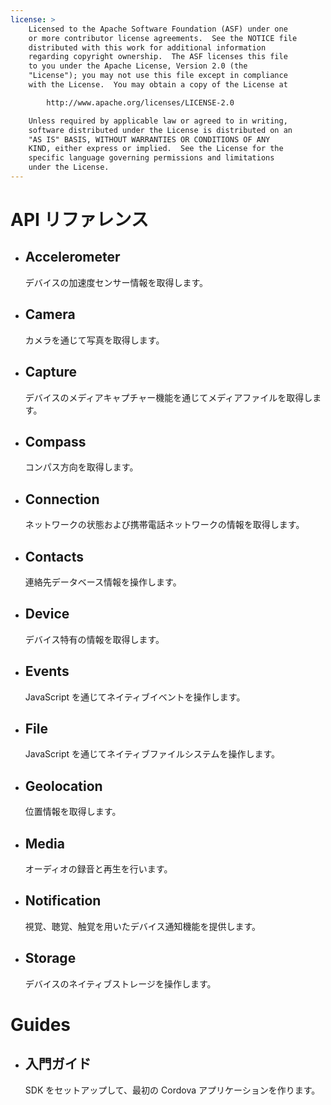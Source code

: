 ```yaml
---
license: >
    Licensed to the Apache Software Foundation (ASF) under one
    or more contributor license agreements.  See the NOTICE file
    distributed with this work for additional information
    regarding copyright ownership.  The ASF licenses this file
    to you under the Apache License, Version 2.0 (the
    "License"); you may not use this file except in compliance
    with the License.  You may obtain a copy of the License at

        http://www.apache.org/licenses/LICENSE-2.0

    Unless required by applicable law or agreed to in writing,
    software distributed under the License is distributed on an
    "AS IS" BASIS, WITHOUT WARRANTIES OR CONDITIONS OF ANY
    KIND, either express or implied.  See the License for the
    specific language governing permissions and limitations
    under the License.
---
```


<div id="home">
    <h1>API リファレンス</h1>
    <ul>
        <li>
            <h2>Accelerometer</h2>
            <span>デバイスの加速度センサー情報を取得します。</span>
        </li>
        <li>
            <h2>Camera</h2>
            <span>カメラを通じて写真を取得します。</span>
        </li>
        <li>
            <h2>Capture</h2>
            <span>デバイスのメディアキャプチャー機能を通じてメディアファイルを取得します。</span>
        </li>
        <li>
            <h2>Compass</h2>
            <span>コンパス方向を取得します。</span>
        </li>
        <li>
            <h2>Connection</h2>
            <span>ネットワークの状態および携帯電話ネットワークの情報を取得します。</span>
        </li>
        <li>
            <h2>Contacts</h2>
            <span>連絡先データベース情報を操作します。</span>
        </li>
        <li>
            <h2>Device</h2>
            <span>デバイス特有の情報を取得します。</span>
        </li>
        <li>
            <h2>Events</h2>
            <span>JavaScript を通じてネイティブイベントを操作します。</span>
        </li>
        <li>
            <h2>File</h2>
            <span>JavaScript を通じてネイティブファイルシステムを操作します。</span>
        </li>
        <li>
            <h2>Geolocation</h2>
            <span>位置情報を取得します。</span>
        </li>
        <li>
            <h2>Media</h2>
            <span>オーディオの録音と再生を行います。</span>
        </li>
        <li>
            <h2>Notification</h2>
            <span>視覚、聴覚、触覚を用いたデバイス通知機能を提供します。</span>
        </li>
        <li>
            <h2>Storage</h2>
            <span>デバイスのネイティブストレージを操作します。</span>
        </li>
    </ul>
    <h1>Guides</h1>
    <ul>
        <li>
            <h2>入門ガイド</h2>
            <span>SDK をセットアップして、最初の Cordova アプリケーションを作ります。</span>
        </li>
    </ul>
</div>

